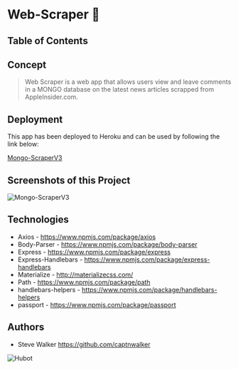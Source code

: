 # Web-Scraper :newspaper:

## Table of Contents

## Concept

>Web Scraper is a web app that allows users view and leave comments in a MONGO database on the latest news articles scrapped from AppleInsider.com.

## Deployment

This app has been deployed to Heroku and can be used by following the link below:

[Mongo-ScraperV3](https://warm-sea-64344.herokuapp.com/ "Mongo-ScraperV3 - https://warm-sea-64344.herokuapp.com/")

## Screenshots of this Project

![Mongo-ScraperV3](https://raw.github.com/captnwalker/Mongo-ScraperV3/master/screenshots/screenshot1.png "Mongo-ScraperV3")

## Technologies

* Axios - https://www.npmjs.com/package/axios
* Body-Parser - https://www.npmjs.com/package/body-parser
* Express - https://www.npmjs.com/package/express
* Express-Handlebars - https://www.npmjs.com/package/express-handlebars
* Materialize - http://materializecss.com/
* Path - https://www.npmjs.com/package/path
* handlebars-helpers - https://www.npmjs.com/package/handlebars-helpers
* passport - https://www.npmjs.com/package/passport

## Authors

* Steve Walker https://github.com/captnwalker

![Hubot](https://octodex.github.com/images/hubot.jpg)